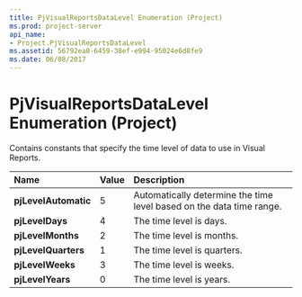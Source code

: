 ```yaml
---
title: PjVisualReportsDataLevel Enumeration (Project)
ms.prod: project-server
api_name:
- Project.PjVisualReportsDataLevel
ms.assetid: 56792ea8-6459-38ef-e994-95024e6d8fe9
ms.date: 06/08/2017
---
```



# PjVisualReportsDataLevel Enumeration (Project)

Contains constants that specify the time level of data to use in Visual Reports.



|**Name**|**Value**|**Description**|
|:-----|:-----|:-----|
|**pjLevelAutomatic**|5|Automatically determine the time level based on the data time range.|
|**pjLevelDays**|4|The time level is days.|
|**pjLevelMonths**|2|The time level is months.|
|**pjLevelQuarters**|1|The time level is quarters.|
|**pjLevelWeeks**|3|The time level is weeks.|
|**pjLevelYears**|0|The time level is years.|

